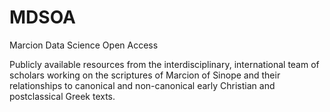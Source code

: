 # MDSOA
Marcion Data Science Open Access

Publicly available resources from the interdisciplinary, international team of scholars working on the scriptures of Marcion of Sinope and their relationships to canonical and non-canonical early Christian and postclassical Greek texts.
